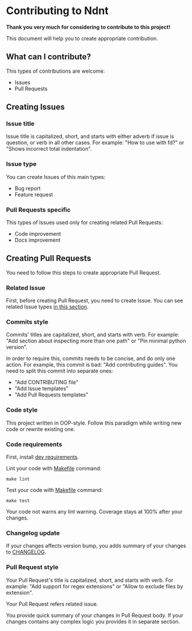 # Contributing to Ndnt

**Thank you very much for considering to contribute to this project!**

This document will help you to create
appropriate contribution.

## What can I contribute?

This types of contributions are welcome:

- Issues
- Pull Requests

## Creating Issues

### Issue title

Issue title is capitalized, short,
and starts with either adverb if issue
is question, or verb in all other cases.
For example: "How to use with fd?"
or "Shows incorrect total indentation".

### Issue type

You can create Issues of this main types:

- Bug report
- Feature request

### Pull Requests specific

This types of Issues used only
for creating related Pull Requests:

- Code improvement
- Docs improvement

## Creating Pull Requests

You need to follow this steps to create
appropriate Pull Request.

### Related Issue

First, before creating Pull Request, you need
to create Issue. You can see related Issue
types [in this section](#creating-issues).

### Commits style

Commits' titles are capitalized, short, and starts with verb.
For example: "Add section about inspecting more than one path"
or "Pin minimal python version".

In order to require this, commits needs to be concise,
and do only one action. For example, this commit is bad:
"Add contributing guides". You need to split this commit
into separate ones:

- "Add CONTRIBUTING file"
- "Add Issue templates"
- "Add Pull Requests templates"

### Code style

This project written in OOP-style. Follow this
paradigm while writing new code or rewrite existing one.

### Code requirements

First, install [dev requirements](../requirements-dev.txt).

Lint your code with [Makefile](../Makefile) command:

~~~shell
make lint
~~~

Test your code with [Makefile](../Makefile) command:

~~~shell
make test
~~~

Your code not warns any lint warning.
Coverage stays at 100% after your changes.

### Changelog update

If your changes affects version bump,
you adds summary of your changes to
[CHANGELOG](../CHANGELOG.md).

### Pull Request style

Your Pull Request's title is capitalized, short,
and starts with verb. For example: "Add support for regex extensions"
or "Allow to exclude files by extension".

Your Pull Request refers related issue.

You provide quick summary of your changes
in Pull Request body. If your changes contains
any complex logic you provides it in separate
section.
